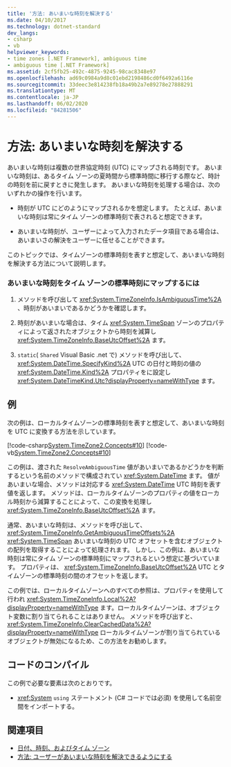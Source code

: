 ```yaml
---
title: '方法: あいまいな時刻を解決する'
ms.date: 04/10/2017
ms.technology: dotnet-standard
dev_langs:
- csharp
- vb
helpviewer_keywords:
- time zones [.NET Framework], ambiguous time
- ambiguous time [.NET Framework]
ms.assetid: 2cf5fb25-492c-4875-9245-98cac8348e97
ms.openlocfilehash: ad69c0984a9d8c01ebd2198486cd0f6492a6116e
ms.sourcegitcommit: 33deec3e814238fb18a49b2a7e89278e27888291
ms.translationtype: MT
ms.contentlocale: ja-JP
ms.lasthandoff: 06/02/2020
ms.locfileid: "84281506"
---
```

# <a name="how-to-resolve-ambiguous-times"></a>方法: あいまいな時刻を解決する

あいまいな時刻は複数の世界協定時刻 (UTC) にマップされる時刻です。 あいまいな時刻は、あるタイム ゾーンの夏時間から標準時間に移行する際など、時計の時刻を前に戻すときに発生します。 あいまいな時刻を処理する場合は、次のいずれかの操作を行います。

- 時刻が UTC にどのようにマップされるかを想定します。 たとえば、あいまいな時刻は常にタイム ゾーンの標準時刻で表されると想定できます。

- あいまいな時刻が、ユーザーによって入力されたデータ項目である場合は、あいまいさの解決をユーザーに任せることができます。

このトピックでは、タイムゾーンの標準時刻を表すと想定して、あいまいな時刻を解決する方法について説明します。

### <a name="to-map-an-ambiguous-time-to-a-time-zones-standard-time"></a>あいまいな時刻をタイム ゾーンの標準時刻にマップするには

1. メソッドを呼び出して <xref:System.TimeZoneInfo.IsAmbiguousTime%2A> 、時刻があいまいであるかどうかを確認します。

2. 時刻があいまいな場合は、タイム <xref:System.TimeSpan> ゾーンのプロパティによって返されたオブジェクトから時刻を減算し <xref:System.TimeZoneInfo.BaseUtcOffset%2A> ます。

3. `static`( `Shared` Visual Basic .net で) メソッドを呼び出して、 <xref:System.DateTime.SpecifyKind%2A> UTC の日付と時刻の値の <xref:System.DateTime.Kind%2A> プロパティをに設定し <xref:System.DateTimeKind.Utc?displayProperty=nameWithType> ます。

## <a name="example"></a>例

次の例は、ローカルタイムゾーンの標準時刻を表すと想定して、あいまいな時刻を UTC に変換する方法を示しています。

[!code-csharp[System.TimeZone2.Concepts#10](../../../samples/snippets/csharp/VS_Snippets_CLR_System/system.TimeZone2.Concepts/CS/TimeZone2Concepts.cs#10)]
[!code-vb[System.TimeZone2.Concepts#10](../../../samples/snippets/visualbasic/VS_Snippets_CLR_System/system.TimeZone2.Concepts/VB/TimeZone2Concepts.vb#10)]

この例は、渡された `ResolveAmbiguousTime` 値があいまいであるかどうかを判断するという名前のメソッドで構成されてい <xref:System.DateTime> ます。 値があいまいな場合、メソッドは対応する <xref:System.DateTime> UTC 時刻を表す値を返します。 メソッドは、ローカルタイムゾーンのプロパティの値をローカル時刻から減算することによって、この変換を処理し <xref:System.TimeZoneInfo.BaseUtcOffset%2A> ます。

通常、あいまいな時刻は、メソッドを呼び出して、 <xref:System.TimeZoneInfo.GetAmbiguousTimeOffsets%2A> <xref:System.TimeSpan> あいまいな時刻の UTC オフセットを含むオブジェクトの配列を取得することによって処理されます。 しかし、この例は、あいまいな時刻は常にタイム ゾーンの標準時刻にマップされるという想定に基づいています。 プロパティは、 <xref:System.TimeZoneInfo.BaseUtcOffset%2A> UTC とタイムゾーンの標準時刻の間のオフセットを返します。

この例では、ローカルタイムゾーンへのすべての参照は、プロパティを使用して行われ <xref:System.TimeZoneInfo.Local%2A?displayProperty=nameWithType> ます。ローカルタイムゾーンは、オブジェクト変数に割り当てられることはありません。 メソッドを呼び出すと、 <xref:System.TimeZoneInfo.ClearCachedData%2A?displayProperty=nameWithType> ローカルタイムゾーンが割り当てられているオブジェクトが無効になるため、この方法をお勧めします。

## <a name="compiling-the-code"></a>コードのコンパイル

この例で必要な要素は次のとおりです。

- <xref:System> `using` ステートメント (C# コードでは必須) を使用して名前空間をインポートする。

## <a name="see-also"></a>関連項目

- [日付、時刻、およびタイム ゾーン](index.md)
- [方法: ユーザーがあいまいな時刻を解決できるようにする](let-users-resolve-ambiguous-times.md)
